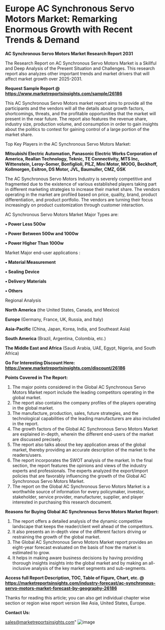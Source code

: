 # Europe AC Synchronous Servo Motors Market: Remarking Enormous Growth with Recent Trends & Demand

<strong>AC Synchronous Servo Motors Market Research Report 2031</strong>

The Research Report on AC Synchronous Servo Motors Market is a Skillful and Deep Analysis of the Present Situation and Challenges. This research report also analyzes other important trends and market drivers that will affect market growth over 2025-2031.

<strong>Request Sample Report @ <a href=https://www.marketreportsinsights.com/sample/26186>https://www.marketreportsinsights.com/sample/26186</a></strong>

This AC Synchronous Servo Motors market report aims to provide all the participants and the vendors will all the details about growth factors, shortcomings, threats, and the profitable opportunities that the market will present in the near future. The report also features the revenue share, industry size, production volume, and consumption in order to gain insights about the politics to contest for gaining control of a large portion of the market share.

Top Key Players in the AC Synchronous Servo Motors Market:

<strong>Mitsubishi Electric Automation, Panasonic Electric Works Corporation of America, Reallan Technology, Teknic, TE Connectivity, MTS Inc, Wittenstein, Leroy-Somer, Bonfiglioli, PILZ, Mini Motor, MOOG, Beckhoff, Kollmorgen, Esitron, DS Motor, JVL, Baumuller, CMZ, GSK</strong>

The AC Synchronous Servo Motors Industry is severely competitive and fragmented due to the existence of various established players taking part in different marketing strategies to increase their market share. The vendors operating in the market are profiled based on price, quality, brand, product differentiation, and product portfolio. The vendors are turning their focus increasingly on product customization through customer interaction.

AC Synchronous Servo Motors Market Major Types are:

<strong>• Power Less 500w

• Power Between 500w and 1000w

• Power Higher Than 1000w</strong>

Market Major end-user applications :

<strong>• Material Measurement

• Sealing Device

• Delivery Materials

• Others</strong>

Regional Analysis

</u><strong><b>North America</b></strong> (the United States, Canada, and Mexico)

<strong><b>Europe </b></strong>(Germany, France, UK, Russia, and Italy)

<strong><b>Asia-Pacific</b></strong> (China, Japan, Korea, India, and Southeast Asia)

<strong><b>South America</b></strong> (Brazil, Argentina, Colombia, etc.)

<strong><b>The Middle East and Africa</b></strong> (Saudi Arabia, UAE, Egypt, Nigeria, and South Africa)

<strong>Go For Interesting Discount Here: <a href=https://www.marketreportsinsights.com/discount/26186>https://www.marketreportsinsights.com/discount/26186</a></strong>

<strong>Points Covered in The Report:</strong>
<ol>
  <li>The major points considered in the Global AC Synchronous Servo Motors Market report include the leading competitors operating in the global market.</li>
  <li>The report also contains the company profiles of the players operating in the global market.</li>
  <li>The manufacture, production, sales, future strategies, and the technological capabilities of the leading manufacturers are also included in the report.</li>
  <li>The growth factors of the Global AC Synchronous Servo Motors Market are explained in-depth, wherein the different end-users of the market are discussed precisely.</li>
  <li>The report also talks about the key application areas of the global market, thereby providing an accurate description of the market to the readers/users.</li>
  <li>The report incorporates the SWOT analysis of the market. In the final section, the report features the opinions and views of the industry experts and professionals. The experts analyzed the export/import policies that are favorably influencing the growth of the Global AC Synchronous Servo Motors Market.</li>
  <li>The report on the Global AC Synchronous Servo Motors Market is a worthwhile source of information for every policymaker, investor, stakeholder, service provider, manufacturer, supplier, and player interested in purchasing this research document.</li>
</ol>
<strong>Reasons for Buying Global AC Synchronous Servo Motors Market Report:</strong>

<ol>
  <li>The report offers a detailed analysis of the dynamic competitive landscape that keeps the reader/client well ahead of the competitors.</li>
  <li>It also presents an in-depth view of the different factors driving or restraining the growth of the global market.</li>
  <li>The Global AC Synchronous Servo Motors Market report provides an eight-year forecast evaluated on the basis of how the market is estimated to grow.</li>
  <li>It helps in making aware business decisions by having providing thorough insights insights into the global market and by making an all-inclusive analysis of the key market segments and sub-segments.</li>
</ol>
<strong>Access full Report Description, TOC, Table of Figure, Chart, etc. @ <a href=https://marketreportsinsights.com/industry-forecast/ac-synchronous-servo-motors-market-forecast-by-geography-26186>https://marketreportsinsights.com/industry-forecast/ac-synchronous-servo-motors-market-forecast-by-geography-26186</a></strong>


Thanks for reading this article; you can also get individual chapter wise section or region wise report version like Asia, United States, Europe.

<strong>Contact Us:</strong>

sales@marketreportsinsights.com"
![image](https://github.com/user-attachments/assets/835b7902-e750-4cc5-adaf-a5c68472f397)
